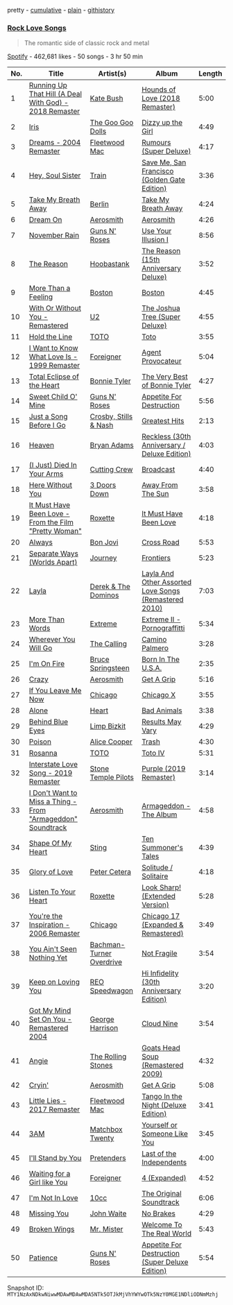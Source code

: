 pretty - [cumulative](/playlists/cumulative/37i9dQZF1DX7Z7kYpKKGTc.md) - [plain](/playlists/plain/37i9dQZF1DX7Z7kYpKKGTc) - [githistory](https://github.githistory.xyz/mackorone/spotify-playlist-archive/blob/main/playlists/plain/37i9dQZF1DX7Z7kYpKKGTc)

### [Rock Love Songs](https://open.spotify.com/playlist/37i9dQZF1DX7Z7kYpKKGTc)

> The romantic side of classic rock and metal

[Spotify](https://open.spotify.com/user/spotify) - 462,681 likes - 50 songs - 3 hr 50 min

| No. | Title | Artist(s) | Album | Length |
|---|---|---|---|---|
| 1 | [Running Up That Hill \(A Deal With God\) \- 2018 Remaster](https://open.spotify.com/track/29d0nY7TzCoi22XBqDQkiP) | [Kate Bush](https://open.spotify.com/artist/1aSxMhuvixZ8h9dK9jIDwL) | [Hounds of Love \(2018 Remaster\)](https://open.spotify.com/album/3OYnManu1Nlxnw9OMng7BH) | 5:00 |
| 2 | [Iris](https://open.spotify.com/track/6Qyc6fS4DsZjB2mRW9DsQs) | [The Goo Goo Dolls](https://open.spotify.com/artist/2sil8z5kiy4r76CRTXxBCA) | [Dizzy up the Girl](https://open.spotify.com/album/4UMjBXcRqIgMZ1XumU2x5T) | 4:49 |
| 3 | [Dreams \- 2004 Remaster](https://open.spotify.com/track/0ofHAoxe9vBkTCp2UQIavz) | [Fleetwood Mac](https://open.spotify.com/artist/08GQAI4eElDnROBrJRGE0X) | [Rumours \(Super Deluxe\)](https://open.spotify.com/album/0BwWUstDMUbgq2NYONRqlu) | 4:17 |
| 4 | [Hey, Soul Sister](https://open.spotify.com/track/4HlFJV71xXKIGcU3kRyttv) | [Train](https://open.spotify.com/artist/3FUY2gzHeIiaesXtOAdB7A) | [Save Me, San Francisco \(Golden Gate Edition\)](https://open.spotify.com/album/1CwXS6MAz8Wo7K4TzW9iuR) | 3:36 |
| 5 | [Take My Breath Away](https://open.spotify.com/track/1hZJcuz9iMoz6tLkFlIaUy) | [Berlin](https://open.spotify.com/artist/2aS6jYh7ysTL1ZUsHneNgM) | [Take My Breath Away](https://open.spotify.com/album/1gwQ8OK1YHKpzIxLKuc1MQ) | 4:24 |
| 6 | [Dream On](https://open.spotify.com/track/5MxNLUsfh7uzROypsoO5qe) | [Aerosmith](https://open.spotify.com/artist/7Ey4PD4MYsKc5I2dolUwbH) | [Aerosmith](https://open.spotify.com/album/19lEZSnCCbVEkKchoPQWDZ) | 4:26 |
| 7 | [November Rain](https://open.spotify.com/track/3YRCqOhFifThpSRFJ1VWFM) | [Guns N' Roses](https://open.spotify.com/artist/3qm84nBOXUEQ2vnTfUTTFC) | [Use Your Illusion I](https://open.spotify.com/album/0CxPbTRARqKUYighiEY9Sz) | 8:56 |
| 8 | [The Reason](https://open.spotify.com/track/77loZpT5Y5PRP1S451P9Yz) | [Hoobastank](https://open.spotify.com/artist/2MqhkhX4npxDZ62ObR5ELO) | [The Reason \(15th Anniversary Deluxe\)](https://open.spotify.com/album/2zE1YKY7Okj10Tjl09jjth) | 3:52 |
| 9 | [More Than a Feeling](https://open.spotify.com/track/1QEEqeFIZktqIpPI4jSVSF) | [Boston](https://open.spotify.com/artist/29kkCKKGXheHuoO829FxWK) | [Boston](https://open.spotify.com/album/2QLp07RO6anZHmtcKTEvSC) | 4:45 |
| 10 | [With Or Without You \- Remastered](https://open.spotify.com/track/6ADSaE87h8Y3lccZlBJdXH) | [U2](https://open.spotify.com/artist/51Blml2LZPmy7TTiAg47vQ) | [The Joshua Tree \(Super Deluxe\)](https://open.spotify.com/album/5y6wlw1LnqFnQFruMeiwGU) | 4:55 |
| 11 | [Hold the Line](https://open.spotify.com/track/4aVuWgvD0X63hcOCnZtNFA) | [TOTO](https://open.spotify.com/artist/0PFtn5NtBbbUNbU9EAmIWF) | [Toto](https://open.spotify.com/album/1mnu4hYvdwQgZXcNvtJ3D3) | 3:55 |
| 12 | [I Want to Know What Love Is \- 1999 Remaster](https://open.spotify.com/track/1JLn8RhQzHz3qDqsChcmBl) | [Foreigner](https://open.spotify.com/artist/6IRouO5mvvfcyxtPDKMYFN) | [Agent Provocateur](https://open.spotify.com/album/4oQhDQDKMeI6IMlwpXt3j8) | 5:04 |
| 13 | [Total Eclipse of the Heart](https://open.spotify.com/track/7wuJGgpTNzbUyn26IOY6rj) | [Bonnie Tyler](https://open.spotify.com/artist/0SD4eZCN4Kr0wQk56hCdh2) | [The Very Best of Bonnie Tyler](https://open.spotify.com/album/0VJI3wpebzRyVHq0eZQidb) | 4:27 |
| 14 | [Sweet Child O' Mine](https://open.spotify.com/track/7snQQk1zcKl8gZ92AnueZW) | [Guns N' Roses](https://open.spotify.com/artist/3qm84nBOXUEQ2vnTfUTTFC) | [Appetite For Destruction](https://open.spotify.com/album/28yHV3Gdg30AiB8h8em1eW) | 5:56 |
| 15 | [Just a Song Before I Go](https://open.spotify.com/track/1wHJ3n8ERZljmfGXc1PRbe) | [Crosby, Stills & Nash](https://open.spotify.com/artist/2pdvghEHZJtgSXZ7cvNLou) | [Greatest Hits](https://open.spotify.com/album/5hVTcLOMdF852hzUu7HUCY) | 2:13 |
| 16 | [Heaven](https://open.spotify.com/track/7Ewz6bJ97vUqk5HdkvguFQ) | [Bryan Adams](https://open.spotify.com/artist/3Z02hBLubJxuFJfhacLSDc) | [Reckless \(30th Anniversary / Deluxe Edition\)](https://open.spotify.com/album/2o2G49EPi4lua5zgxUKhLL) | 4:03 |
| 17 | [\(I Just\) Died In Your Arms](https://open.spotify.com/track/4ByEFOBuLXpCqvO1kw8Wdm) | [Cutting Crew](https://open.spotify.com/artist/3cniTumSiUysiPWXapGx1i) | [Broadcast](https://open.spotify.com/album/3wCe8HjHk6QNGcf5D3jgW1) | 4:40 |
| 18 | [Here Without You](https://open.spotify.com/track/3NLrRZoMF0Lx6zTlYqeIo4) | [3 Doors Down](https://open.spotify.com/artist/2RTUTCvo6onsAnheUk3aL9) | [Away From The Sun](https://open.spotify.com/album/72olNArm75vOycSziqIX9Y) | 3:58 |
| 19 | [It Must Have Been Love \- From the Film "Pretty Woman"](https://open.spotify.com/track/6kvoHl80mfCVTv7XnZkjQn) | [Roxette](https://open.spotify.com/artist/2SHhfs4BiDxGQ3oxqf0UHY) | [It Must Have Been Love](https://open.spotify.com/album/3dWX1xFUaalRlaaVpe4EPF) | 4:18 |
| 20 | [Always](https://open.spotify.com/track/2RChe0r2cMoyOvuKobZy44) | [Bon Jovi](https://open.spotify.com/artist/58lV9VcRSjABbAbfWS6skp) | [Cross Road](https://open.spotify.com/album/0tBfLeYdX3oBnl5NVpot4m) | 5:53 |
| 21 | [Separate Ways \(Worlds Apart\)](https://open.spotify.com/track/4ECNtOnqzxutZkXP4TE3n3) | [Journey](https://open.spotify.com/artist/0rvjqX7ttXeg3mTy8Xscbt) | [Frontiers](https://open.spotify.com/album/2EFUNYmwxe0AOGxBORrfaw) | 5:23 |
| 22 | [Layla](https://open.spotify.com/track/2kkvB3RNRzwjFdGhaUA0tz) | [Derek & The Dominos](https://open.spotify.com/artist/2rc78XDH9zuJP6bm78lU8Z) | [Layla And Other Assorted Love Songs \(Remastered 2010\)](https://open.spotify.com/album/5iIWnMgvSM8uEBwXKsPcXM) | 7:03 |
| 23 | [More Than Words](https://open.spotify.com/track/1gVgkQFOKa8Wc1HYsJtPdH) | [Extreme](https://open.spotify.com/artist/6w7j5wQ5AI5OQYlcM15s2L) | [Extreme II \- Pornograffitti](https://open.spotify.com/album/7DKHQxJTI32UyCdDdGwvRC) | 5:34 |
| 24 | [Wherever You Will Go](https://open.spotify.com/track/5QpaGzWp0hwB5faV8dkbAz) | [The Calling](https://open.spotify.com/artist/5aMmmNxw4vgpc5XC6hK0zp) | [Camino Palmero](https://open.spotify.com/album/2Ir1mtE8K61cCNY5WQyKGV) | 3:28 |
| 25 | [I'm On Fire](https://open.spotify.com/track/3PzsbWSQdLCKDLxn7YZfkM) | [Bruce Springsteen](https://open.spotify.com/artist/3eqjTLE0HfPfh78zjh6TqT) | [Born In The U.S.A.](https://open.spotify.com/album/0PMasrHdpaoIRuHuhHp72O) | 2:35 |
| 26 | [Crazy](https://open.spotify.com/track/74irxdVWstNlEQjsvArITq) | [Aerosmith](https://open.spotify.com/artist/7Ey4PD4MYsKc5I2dolUwbH) | [Get A Grip](https://open.spotify.com/album/1tuM8yBePaekEruGsH2J79) | 5:16 |
| 27 | [If You Leave Me Now](https://open.spotify.com/track/0KMGxYKeUzK9wc5DZCt3HT) | [Chicago](https://open.spotify.com/artist/3iDD7bnsjL9J4fO298r0L0) | [Chicago X](https://open.spotify.com/album/4asBn7hzIq2Ka7rDzJN24P) | 3:55 |
| 28 | [Alone](https://open.spotify.com/track/54b8qPFqYqIndfdxiLApea) | [Heart](https://open.spotify.com/artist/34jw2BbxjoYalTp8cJFCPv) | [Bad Animals](https://open.spotify.com/album/56dfEbntfVTMCxjrjggL1e) | 3:38 |
| 29 | [Behind Blue Eyes](https://open.spotify.com/track/1MTQHCpraD4S8g5PAFKzoj) | [Limp Bizkit](https://open.spotify.com/artist/165ZgPlLkK7bf5bDoFc6Sb) | [Results May Vary](https://open.spotify.com/album/3oUoQ0UH7Rv06x1kpSjS36) | 4:29 |
| 30 | [Poison](https://open.spotify.com/track/5XcZRgJv3zMhTqCyESjQrF) | [Alice Cooper](https://open.spotify.com/artist/3EhbVgyfGd7HkpsagwL9GS) | [Trash](https://open.spotify.com/album/033cvSPAuSU5ArRfIgQSDU) | 4:30 |
| 31 | [Rosanna](https://open.spotify.com/track/37BTh5g05cxBIRYMbw8g2T) | [TOTO](https://open.spotify.com/artist/0PFtn5NtBbbUNbU9EAmIWF) | [Toto IV](https://open.spotify.com/album/62U7xIHcID94o20Of5ea4D) | 5:31 |
| 32 | [Interstate Love Song \- 2019 Remaster](https://open.spotify.com/track/6qLEOZvf5gI7kWE63JE7p3) | [Stone Temple Pilots](https://open.spotify.com/artist/2UazAtjfzqBF0Nho2awK4z) | [Purple \(2019 Remaster\)](https://open.spotify.com/album/57lcTrUlYgfMIPvBUsVU6h) | 3:14 |
| 33 | [I Don't Want to Miss a Thing \- From "Armageddon" Soundtrack](https://open.spotify.com/track/225xvV8r1yKMHErSWivnow) | [Aerosmith](https://open.spotify.com/artist/7Ey4PD4MYsKc5I2dolUwbH) | [Armageddon \- The Album](https://open.spotify.com/album/4f7HKjBnjpMsDBDTHYV890) | 4:58 |
| 34 | [Shape Of My Heart](https://open.spotify.com/track/6CKoWCWAqEVWVjpeoJXyNH) | [Sting](https://open.spotify.com/artist/0Ty63ceoRnnJKVEYP0VQpk) | [Ten Summoner's Tales](https://open.spotify.com/album/5kV0KBXfELibs6qQJLmOtg) | 4:39 |
| 35 | [Glory of Love](https://open.spotify.com/track/1eyq8cjUQ2daFthW2PC2GM) | [Peter Cetera](https://open.spotify.com/artist/5xWPOujQqd4wXyB08slZ9Z) | [Solitude / Solitaire](https://open.spotify.com/album/1O2sEdKLsSHROEyYgUQmnb) | 4:18 |
| 36 | [Listen To Your Heart](https://open.spotify.com/track/5JvsxPAHsGxwNq4xto2HtM) | [Roxette](https://open.spotify.com/artist/2SHhfs4BiDxGQ3oxqf0UHY) | [Look Sharp! \(Extended Version\)](https://open.spotify.com/album/4rQV5S9FhajZdyzFfcyYw9) | 5:28 |
| 37 | [You're the Inspiration \- 2006 Remaster](https://open.spotify.com/track/36lkJSDyMEZoWTqtRj8Q8q) | [Chicago](https://open.spotify.com/artist/3iDD7bnsjL9J4fO298r0L0) | [Chicago 17 \(Expanded & Remastered\)](https://open.spotify.com/album/1ICKrl6sDjJD1YdR9VDfPR) | 3:49 |
| 38 | [You Ain't Seen Nothing Yet](https://open.spotify.com/track/0HOrDVS349XFcpCYsO2hAP) | [Bachman\-Turner Overdrive](https://open.spotify.com/artist/5q4AzEtCoYJyXjMMoEkSU5) | [Not Fragile](https://open.spotify.com/album/3TtCMt4XLddj9PQeVBfsK1) | 3:54 |
| 39 | [Keep on Loving You](https://open.spotify.com/track/4rcHWl68ai6KvpXlc8vbnE) | [REO Speedwagon](https://open.spotify.com/artist/55vs7NT1KxcFjbMC4y202E) | [Hi Infidelity \(30th Anniversary Edition\)](https://open.spotify.com/album/0X4ZNTZw7SYgrp5rlBQC3N) | 3:20 |
| 40 | [Got My Mind Set On You \- Remastered 2004](https://open.spotify.com/track/3OeUlriM0EZHdWleJtjoVr) | [George Harrison](https://open.spotify.com/artist/7FIoB5PHdrMZVC3q2HE5MS) | [Cloud Nine](https://open.spotify.com/album/1nbq8GgaVdINI3PulXvPUq) | 3:54 |
| 41 | [Angie](https://open.spotify.com/track/1GcVa4jFySlun4jLSuMhiq) | [The Rolling Stones](https://open.spotify.com/artist/22bE4uQ6baNwSHPVcDxLCe) | [Goats Head Soup \(Remastered 2009\)](https://open.spotify.com/album/6iVOz2hudE6dv5Yrcsw2c9) | 4:32 |
| 42 | [Cryin'](https://open.spotify.com/track/0NJC0FDCODpPUntRTTQq97) | [Aerosmith](https://open.spotify.com/artist/7Ey4PD4MYsKc5I2dolUwbH) | [Get A Grip](https://open.spotify.com/album/1tuM8yBePaekEruGsH2J79) | 5:08 |
| 43 | [Little Lies \- 2017 Remaster](https://open.spotify.com/track/4CoSCPlKNrWli7E5kFtbcl) | [Fleetwood Mac](https://open.spotify.com/artist/08GQAI4eElDnROBrJRGE0X) | [Tango In the Night \(Deluxe Edition\)](https://open.spotify.com/album/4AsXQ17Arq1cUVoa9dKJ3F) | 3:41 |
| 44 | [3AM](https://open.spotify.com/track/5vYA1mW9g2Coh1HUFUSmlb) | [Matchbox Twenty](https://open.spotify.com/artist/3Ngh2zDBRPEriyxQDAMKd1) | [Yourself or Someone Like You](https://open.spotify.com/album/4vUXTcKz7tXxrNl84meN6i) | 3:45 |
| 45 | [I'll Stand by You](https://open.spotify.com/track/3Nf8oGn1okobzjDcFCvT6n) | [Pretenders](https://open.spotify.com/artist/0GByy3DcfbQwDvXGCWmzv9) | [Last of the Independents](https://open.spotify.com/album/6MH35oajuCbpS9YBmwTrPf) | 4:00 |
| 46 | [Waiting for a Girl like You](https://open.spotify.com/track/2OgVsp77En2nju8pnCieVU) | [Foreigner](https://open.spotify.com/artist/6IRouO5mvvfcyxtPDKMYFN) | [4 \(Expanded\)](https://open.spotify.com/album/2Pw51hAGvWpTA3AYl2WVuu) | 4:52 |
| 47 | [I'm Not In Love](https://open.spotify.com/track/5HQEmiV2lKnSO6qa2fsR7x) | [10cc](https://open.spotify.com/artist/6i6WlGzQtXtz7GcC5H5st5) | [The Original Soundtrack](https://open.spotify.com/album/1CMgmJjMFskwwmK8h8j1Oj) | 6:06 |
| 48 | [Missing You](https://open.spotify.com/track/1Qrdlkgg9I4J7r3P4kZNwr) | [John Waite](https://open.spotify.com/artist/2TPyCsRoh2tjeZLTQ2ojlj) | [No Brakes](https://open.spotify.com/album/65Uo74eW8L3zXUxSOlSm6H) | 4:29 |
| 49 | [Broken Wings](https://open.spotify.com/track/78FHUZRbFDCG6VkRAQdFLm) | [Mr\. Mister](https://open.spotify.com/artist/7Bah8E0kCETqEpAHI6CPzQ) | [Welcome To The Real World](https://open.spotify.com/album/682sQ449vmcJXS2AGIMrsl) | 5:43 |
| 50 | [Patience](https://open.spotify.com/track/1OEoNpiyqBghuEUaT6Je6U) | [Guns N' Roses](https://open.spotify.com/artist/3qm84nBOXUEQ2vnTfUTTFC) | [Appetite For Destruction \(Super Deluxe Edition\)](https://open.spotify.com/album/3edmYBHOTxfz8NxJE1QmTP) | 5:54 |

Snapshot ID: `MTY1NzAxNDkwNiwwMDAwMDAwMDA5NTk5OTJkMjVhYWYwOTk5NzY0MGE1NDliODNmMzhj`
